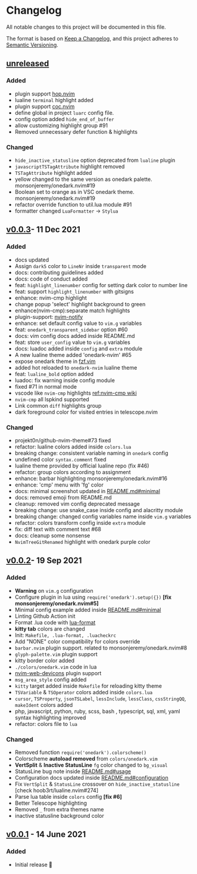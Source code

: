 # Changelog

All notable changes to this project will be documented in this file.

The format is based on [Keep a Changelog](https://keepachangelog.com/en/1.0.0/),
and this project adheres to [Semantic Versioning](https://semver.org/spec/v2.0.0.html).

## [unreleased]

### Added

- plugin support [hop.nvim](https://github.com/phaazon/hop.nvim)
- lualine `terminal` highlight added
- plugin support [coc.nvim](https://github.com/neoclide/coc.nvim)
- define global in project `luarc` config file.
- config option added `hide_end_of_buffer`
- allow customizing highlight group #91
- Removed unnecessary defer function & highlights

### Changed

- `hide_inactive_statusline` option deprecated from `lualine` plugin
- `javascriptTSTagAttribute` highlight removed
- `TSTagAttribute` highlight added
- yellow changed to the same version as onedark palette. monsonjeremy/onedark.nvim#19
- Boolean set to orange as in VSC onedark theme. monsonjeremy/onedark.nvim#19
- refactor override function to util.lua module #91
- formatter changed `LuaFormatter` -> `Stylua`

## [v0.0.3]- 11 Dec 2021

### Added

- docs updated
- Assign `dark5` color to `LineNr` inside `transparent` mode
- docs: contributing guidelines added
- docs: code of conduct added
- feat: `highlight_linenumber` config for setting dark color to number line
- feat: support `highlight_linenumber` with gitsigns
- enhance: nvim-cmp highlight
- change popup 'select' highlight background to green
- enhance(nvim-cmp):separate match highlights
- plugin-support: [nvim-notify](https://github.com/rcarriga/nvim-notify)
- enhance: set default config value to `vim.g` variables
- feat: `onedark_transparent_sidebar` option #60
- docs: vim config docs added inside README.md
- feat: store `user_config` value to `vim.g` variables
- docs: luadoc added inside `config` and `extra` module
- A new lualine theme added 'onedark-nvim' #65
- expose onedark theme in [fzf.vim](https://github.com/junegunn/fzf.vim)
- added hot reloaded to `onedark-nvim` lualine theme
- feat: `lualine_bold` option added
- luadoc: fix warning inside config module
- fixed #71 in normal mode
- vscode like `nvim-cmp` highlights [ref:nvim-cmp wiki](https://github.com/hrsh7th/nvim-cmp/wiki/Menu-Appearance#how-to-add-visual-studio-code-dark-theme-colors-to-the-menu)
- `nvim-cmp` all lspkind supported
- Link common `diff` highlights group
- dark foreground color for visited entries in telescope.nvim

### Changed

- projekt0n/github-nvim-theme#73 fixed
- refactor: lualine colors added inside `colors.lua`
- breaking change: consistent variable naming in `onedark` config
- undefined color `syntax.comment` fixed
- lualine theme provided by official lualine repo (fix #46)
- refactor: group colors according to assignment
- enhance: barbar highlighting monsonjeremy/onedark.nvim#16
- enhance: 'cmp' menu with 'fg' color
- docs: minimal screenshot updated in [README.md#minimal](https://github.com/ful1e5/onedark.nvim#minimal)
- docs: removed emoji from README.md
- cleanup: removed vim config deprecated message
- breaking change: use snake_case inside config and alacritty module
- breaking change: changed config variables name inside `vim.g` variables
- refactor: colors transform config inside `extra` module
- fix: diff text with comment text #68
- docs: cleanup some nonsense
- `NvimTreeGitRenamed` highlight with onedark purple color

## [v0.0.2]- 19 Sep 2021

### Added

- **Warning** on `vim.g` configuration
- Configure plugin in lua using `require('onedark').setup({})` **[fix monsonjeremy/onedark.nvim#5]**
- Minimal config example added inside [README.md#minimal](./README.md#minimal)
- Linting Github Action init
- Format .lua code with [lua-format](https://github.com/Koihik/LuaFormatter)
- **kitty tab** colors are changed
- Init: `Makefile, .lua-format, .luacheckrc`
- Add "NONE" color compatibility for colors override
- `barbar.nvim` plugin support. related to monsonjeremy/onedark.nvim#8
- `glyph-palette.vim` plugin support
- kitty border color added
- `./colors/onedark.vim` code in lua
- [nvim-web-devicons](https://github.com/kyazdani42/nvim-web-devicons) plugin support
- `msg_area_style` config added
- `kitty` target added inside `Makefile` for reloading kitty theme
- `TSVariable` & `TSOperator` colors added inside `colors.lua`
- `cursor`, `TSProperty`, `jsonTSLabel`, `lessInclude`, `lessClass`, `cssStringQQ`, `makeIdent` colors added
- php, javascript, python, ruby, scss, bash , typescript, sql, xml, yaml syntax highlighting improved
- refactor: colors file to `lua`

### Changed

- Removed function `require('onedark').colorscheme()`
- Colorscheme **autoload removed** from `colors/onedark.vim`
- **VertSplit** & **Inactive StatusLine** `fg` color changed to `bg_visual`
- StatusLine bug note inside [README.md#usage](./README.md#-usage)
- Configuration docs updated inside [README.md#configuration](./README.md#-configuration)
- Fix `VertSplit` & `StatusLine` crossover on `hide_inactive_statusline` [check hoob3rt/lualine.nvim#274]
- Parse lua table inside `colors` config **[fix #6]**
- Better Telescope highlighting
- Removed `_` from extra themes name
- inactive statusline background color

## [v0.0.1] - 14 June 2021

### Added

- Initial release 🎊

[unreleased]: https://github.com/ful1e5/onedark.nvim/compare/v0.0.3...main
[v0.0.3]: https://github.com/ful1e5/onedark.nvim/compare/v0.0.3...v0.0.2
[v0.0.2]: https://github.com/ful1e5/onedark.nvim/compare/v0.0.2...v0.0.1
[v0.0.1]: https://github.com/ful1e5/onedark.nvim/tree/v0.0.1

